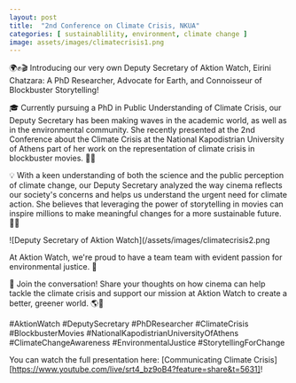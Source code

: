 ```yaml
---
layout: post
title:  "2nd Conference on Climate Crisis, NKUA"
categories: [ sustainablility, environment, climate change ]
image: assets/images/climatecrisis1.png
---
```

🌍✊🎬 Introducing our very own Deputy Secretary of Aktion Watch, Eirini Chatzara: A PhD Researcher, Advocate for Earth, and Connoisseur of Blockbuster Storytelling!

🎓 Currently pursuing a PhD in Public Understanding of Climate Crisis, our Deputy Secretary has been making waves in the academic world, as well as in the environmental community. She recently presented at the 2nd Conference about the Climate Crisis at the National Kapodistrian University of Athens part of her work on the representation of climate crisis in blockbuster movies. 🎥🍃

💡 With a keen understanding of both the science and the public perception of climate change, our Deputy Secretary analyzed the way cinema reflects our society's concerns and helps us understand the urgent need for climate action. She believes that leveraging the power of storytelling in movies can inspire millions to make meaningful changes for a more sustainable future. 🌳🌱

![Deputy Secretary of Aktion Watch](/assets/images/climatecrisis2.png

At Aktion Watch, we're proud to have a team team with evident passion for environmental justice. 🌟

📣 Join the conversation! Share your thoughts on how cinema can help tackle the climate crisis and support our mission at Aktion Watch to create a better, greener world. 🌎💚

#AktionWatch #DeputySecretary #PhDResearcher #ClimateCrisis #BlockbusterMovies #NationalKapodistrianUniversityOfAthens #ClimateChangeAwareness #EnvironmentalJustice #StorytellingForChange

You can watch the full presentation here: [Communicating Climate Crisis][https://www.youtube.com/live/srt4_bz9oB4?feature=share&t=5631]!
